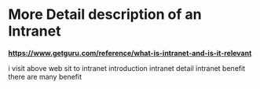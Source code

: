 # More Detail description of an Intranet


**https://www.getguru.com/reference/what-is-intranet-and-is-it-relevant**

i visit above web sit to intranet introduction
intranet detail
intranet benefit there are many benefit


